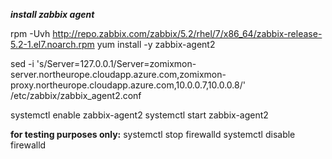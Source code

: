 ***install zabbix agent***

rpm -Uvh http://repo.zabbix.com/zabbix/5.2/rhel/7/x86_64/zabbix-release-5.2-1.el7.noarch.rpm
yum install -y zabbix-agent2

sed -i 's/Server=127.0.0.1/Server=zomixmon-server.northeurope.cloudapp.azure.com,zomixmon-proxy.northeurope.cloudapp.azure.com,10.0.0.7,10.0.0.8/' /etc/zabbix/zabbix_agent2.conf

systemctl enable zabbix-agent2
systemctl start zabbix-agent2

**for testing purposes only:**
systemctl stop firewalld
systemctl disable firewalld


